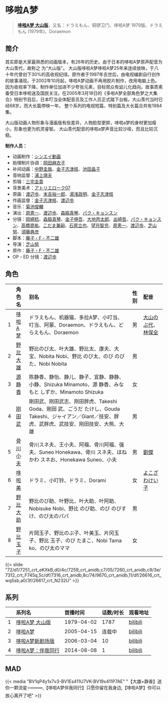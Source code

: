 # 哆啦A梦


> <u>**[哆啦A梦 大山版](https://bgm.tv/subject/37460)**</u>，又名：ドラえもん、铜锣卫门、哆啦A梦 1979版、ドラえもん (1979年)、Doraemon

## 简介

其实即是大家最熟悉的动画版本，有26年的历史。由于日本的哆啦A梦原声配音为大山羡代，故称之 为“大山版”。  大山版哆啦A梦哆啦A梦25年来连续放映，于八十年代曾创下30%的高收视纪绿。原作者于1997年去世后，由电视编剧自行创作的故事涌现。于2002年10月起，哆啦A梦动画不再用胶片制作，改用电脑上色。因为收视率下降，制作单位加进不少夸张元素，目标观众有幼儿化趋向。故事质素备受日本哆啦迷及国民关注。在2005年3月18日的《多啦A梦全部角色梦之大集合》特别节目后，日本叮当全体配音员及工作人员正式踏下台板。大山羡代当时已经68岁。而大长篇停映一年。 整个系列的电视短篇、特别篇及大长篇合共有1984集。

大山版动画人物形象与漫画版有些差异，人物脸型更胖，哆啦a梦的身材更加瘦小，形象也更为机灵睿智。
大山羡代配音的哆啦a梦声音比较沙哑，而且比较沉稳。

**制作人员：**
- 动画制作：[シンエイ動画](https://bgm.tv/person/626)
- 助理制片协调：[岡田麻衣子](https://bgm.tv/person/31629)
- 补间动画：[中野圭哉](https://bgm.tv/person/13051)、[金子志津枝](https://bgm.tv/person/12617)、[池田晶子](https://bgm.tv/person/2032)
- 音响监督：[浦上靖夫](https://bgm.tv/person/192)
- 剪辑：[三宅圭貴](https://bgm.tv/person/51210)
- 背景美术：[アトリエローク07](https://bgm.tv/person/62960)
- 原画：[渡辺歩](https://bgm.tv/person/2670)、[末吉裕一郎](https://bgm.tv/person/2251)、[湯浅政明](https://bgm.tv/person/2280)、[金子志津枝](https://bgm.tv/person/12617)
- 作画监督：[金子志津枝](https://bgm.tv/person/12617)、[渡辺歩](https://bgm.tv/person/2670)
- 音乐：[菊池俊輔](https://bgm.tv/person/630)
- 演出：[原恵一](https://bgm.tv/person/1243)、[渡辺歩](https://bgm.tv/person/2670)、[森脇真琴](https://bgm.tv/person/483)、[パク・キョンスン](https://bgm.tv/person/49904)
- 分镜：[岡崎稔](https://bgm.tv/person/3051)、[森脇真琴](https://bgm.tv/person/483)、[金子伸吾](https://bgm.tv/person/650)、[大地丙太郎](https://bgm.tv/person/143)、[出崎哲](https://bgm.tv/person/1684)、[パク・キョンスン](https://bgm.tv/person/49904)、[高橋資祐](https://bgm.tv/person/2281)、[こだま兼嗣](https://bgm.tv/person/1400)、[石原立也](https://bgm.tv/person/1913)、[望月智充](https://bgm.tv/person/581)、[原恵一](https://bgm.tv/person/1243)、[渡辺歩](https://bgm.tv/person/2670)、[芝山努](https://bgm.tv/person/1524)、[須藤典彦](https://bgm.tv/person/407)
- 脚本：[藤子・F・不二雄](https://bgm.tv/person/1523)
- 导演：[芝山努](https://bgm.tv/person/1524)
- 原作：[藤子・F・不二雄](https://bgm.tv/person/1523)
- OP・ED 分镜：[渡辺歩](https://bgm.tv/person/2670)

## 角色

|     |   角色名   |   别名  | 性别 |  配音  |
|:--- |:------  |:----      |:---  |:--   |
| 1 | [哆啦A梦](https://bgm.tv/character/7251) | ドラえもん、机器猫、多拉A梦、小叮当、叮当、阿蒙、Doraemon、ドラえもん、どらえもん、Doraemon | 男 | [大山のぶ代](https://bgm.tv/person/4369)、[林保全](https://bgm.tv/person/7192) |
| 2 | [野比大雄](https://bgm.tv/character/7259) | 野比のび太、叶大雄、野比太、康夫、大宝、Nobita Nobi、野比 のび太、のび のびた、Nobi Nobita | 男 |  |
| 3 | [源静香](https://bgm.tv/character/7260) | 陈静香、静怡、静儿、静子、宜静、静静、小静、Shizuka Minamoto、源 静香、みなもと しずか、Minamoto Shizuka | 女 |  |
| 4 | [刚田武](https://bgm.tv/character/7312) | 剛田武、刚田武志、刚田胖虎、Takeshi Goda、剛田 武、ごうだ たけし、Gouda Takeshi、ジャイアン／Giant／技安、胖虎、武胖虎、武技安、刚田技安、大熊、大雄 | 男 |  |
| 5 | [骨川小夫](https://bgm.tv/character/7316) | 骨川スネ夫、王小夫、阿福、骨川阿福、强夫、Suneo Honekawa、骨川 スネ夫、ほねかわ スネお、Honekawa Suneo、小夫 | 男 | [劉傑](https://bgm.tv/person/7713) |
| 6 | [哆啦美](https://bgm.tv/character/9670) | ドラミ、小叮铃、ドラミ、Dorami | 女 | [よこざわけい子](https://bgm.tv/person/4536) |
| 7 | [野比大助](https://bgm.tv/character/26616) | 野比のび助、叶野比、叶大助、叶阿助、Nobisuke Nobi、野比 のび助、のび のびすけ、のび太のパパ | 男 |  |
| 8 | [野比玉子](https://bgm.tv/character/26617) | 片岡玉子、野比のぶ子、叶美玉、片冈玉子、野比 玉子、のび たまこ、Nobi Tama ko、のび太のママ | 女 |  |

{{< slide "72/d1/7251_crt_eKXkB,d0/4c/7259_crt_anidb,c7/05/7260_crt_anidb,c9/3e/7312_crt_F745q,5c/df/7316_crt_anidb,8c/74/9670_crt_anidb,11/df/26616_crt_wqSsb,a0/3f/26617_crt_N232U" >}}

## 系列

|     | 系列名       | 首播时间       | 话数/时长 | 观看地址                                                      |
|:----|:----------|:-----------|:------|:----------------------------------------------------------|
| 1   |[哆啦A梦 大山版](https://bgm.tv/subject/37460)| 1979-04-02 | 1787  | [bilibili](https://www.bilibili.com/video/BV1tx411D7Lp)   |
| 2   |[哆啦A梦](https://bgm.tv/subject/18692)| 2005-04-15 | 连载中     | [bilibili](https://www.bilibili.com/video/BV18t411D7bs)   |
| 3   |[哆啦A梦新剧场版](https://bgm.tv/subject/473)| 2006-03-04 | 10    | [bilibili](https://www.bilibili.com/video/BV1Js411o78A)   |
| 4   |[哆啦A梦：伴我同行](https://bgm.tv/subject/95800)| 2014-08-08 | 1     | [bilibili](https://www.bilibili.com/bangumi/play/ss41235) |

## MAD

{{< media  "BV1qP4y1x7v3-BV1Es411U7VK-BV19x411P7AE"
"【大雄×静香】送你一颗流星⭐════,【哆啦A梦伴我同行】只愿你留在我身边,【哆啦A梦】你可以放心离开了吧"  >}}

